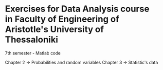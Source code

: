 # Εxercises for Data Analysis course in Faculty of Engineering of Aristotle's University of Thessaloniki

7th semester - Matlab code

Chapter 2 -> Probabilities and random variables
Chapter 3 -> Statistic's data
